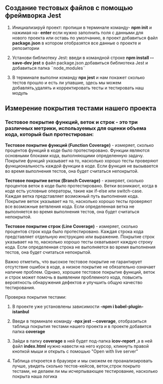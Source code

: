 ## Создание тестовых файлов с помощью фреймворка Jest

1. Инициализируй проект: пропиши в терминале команду- **npm init** и нажимая на- **enter** если нужно заполнить поля с данными для нового проекта или оставь по умолчанию, в проект добавиться файл **package.json** в котором отобразятся все данные о проекте и репозитории

2. Установи библиотеку Jest: введи в командной строке **npm install --save-dev jest** в файл package.json добавиться библиотека Jest и добавиться папка ¨node_modules¨

3. В терминале выполни команду **npx jest** и нам покажет сколько тестов прошло и есть ли упавшие, здесь мы можем добавлять,удалять и корректировать тесты и тестировать наш модуль

## Измерение покрытия тестами нашего проекта

### Тестовое покрытие функций, веток и строк - это три различных метрики, используемых для оценки объема кода, который был протестирован:

**Тестовое покрытие функций (Function Coverage)** - измеряет, сколько процентов функций в коде было протестировано. Функции являются основными блоками кода, выполняющими определенную задачу. Покрытие функций указывает на то, насколько хорошо тесты проверяют функциональность каждой функции в коде. Если функция не вызывается во время выполнения тестов, она будет считаться непокрытой.

**Тестовое покрытие веток (Branch Coverage)** - измеряет, сколько процентов веток в коде было протестировано. Ветки возникают, когда в коде есть условные операторы, такие как if-else или switch-case. Каждая ветка представляет возможный путь выполнения кода. Покрытие веток указывает на то, насколько хорошо тесты проверяют все возможные ветвления кода. Если определенная ветка не выполняется во время выполнения тестов, она будет считаться непокрытой.

**Тестовое покрытие строк (Line Coverage)** - измеряет, сколько процентов строк кода было протестировано. Каждая строка кода представляет отдельную инструкцию или выражение. Покрытие строк указывает на то, насколько хорошо тесты охватывают каждую строку кода. Если определенная строка не выполняется во время выполнения тестов, она будет считаться непокрытой.

Важно отметить, что высокое тестовое покрытие не гарантирует отсутствие ошибок в коде, а низкое покрытие не обязательно означает наличие проблем. Однако, хорошее тестовое покрытие функций, веток и строк может помочь в выявлении проблемного кода, повысить вероятность обнаружения дефектов и улучшить общую качество тестирования.

Проверка покрытия тестами:

1. В проекте уже установлены зависимости **-npm i babel-plugin-istanbul**

2. Введи в терминале команду -**npx jest --coverage**, отобразиться таблица покрытия тестами нашего проекта и в проекте добавится папка **coverage**

3. Зайди в папку **coverage** в ней будет под-папка **icov-report** ,а в ней файл **index.html** нужно навести на него курсор, кликнуть правой кнопкой мыши и открыть с помошью "Open with live server"

4. Таблица откроется в браузере и мы сможем ее проанализировать лучше, увидеть сколько тестов-кейсов, веток,строк покрыто тестами, не делаем ли мы исчерпывающее тестирование, насколько покрыта наша логика
